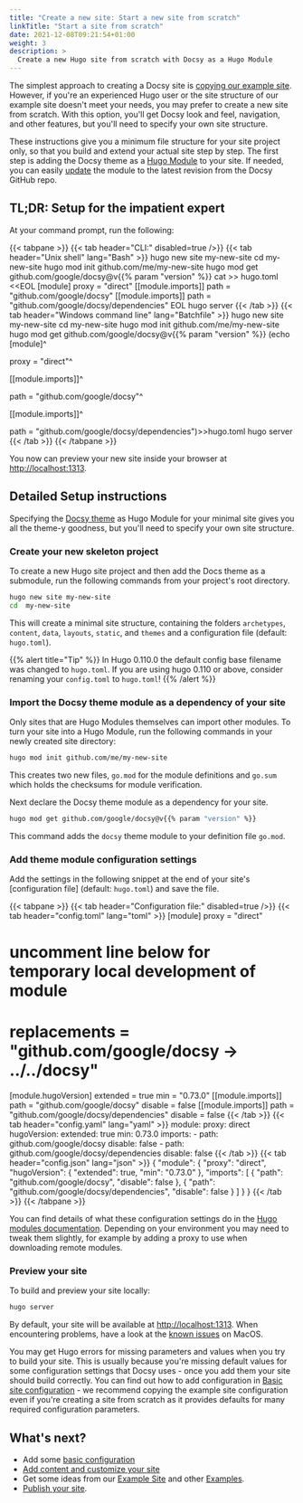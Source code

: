 ```yaml
---
title: "Create a new site: Start a new site from scratch"
linkTitle: "Start a site from scratch"
date: 2021-12-08T09:21:54+01:00
weight: 3
description: >
  Create a new Hugo site from scratch with Docsy as a Hugo Module
---
```


The simplest approach to creating a Docsy site is [copying our example site](/docs/get-started/docsy-as-module/example-site-as-template/). However, if you're an experienced Hugo user or the site structure of our example site doesn't meet your needs, you may prefer to create a new site from scratch. With this option, you'll get Docsy look and feel, navigation, and other features, but you'll need to specify your own site structure.

These instructions give you a minimum file structure for your site project only, so that you build and extend your actual site step by step. The first step is adding the Docsy theme as a [Hugo Module](https://gohugo.io/hugo-modules/) to your site. If needed, you can easily [update](/docs/updating/) the module to the latest revision from the Docsy GitHub repo.

## TL;DR: Setup for the impatient expert

At your command prompt, run the following:

{{< tabpane >}}
{{< tab header="CLI:" disabled=true />}}
{{< tab header="Unix shell"  lang="Bash" >}}
hugo new site my-new-site
cd  my-new-site
hugo mod init github.com/me/my-new-site
hugo mod get github.com/google/docsy@v{{% param "version" %}}
cat >> hugo.toml <<EOL
[module]
proxy = "direct"
[[module.imports]]
path = "github.com/google/docsy"
[[module.imports]]
path = "github.com/google/docsy/dependencies"
EOL
hugo server
{{< /tab >}}
{{< tab header="Windows command line" lang="Batchfile" >}}
hugo new site my-new-site
cd  my-new-site
hugo mod init github.com/me/my-new-site
hugo mod get github.com/google/docsy@v{{% param "version" %}}
(echo [module]^

proxy = "direct"^

[[module.imports]]^

path = "github.com/google/docsy"^

[[module.imports]]^

path = "github.com/google/docsy/dependencies")>>hugo.toml
hugo server
{{< /tab >}}
{{< /tabpane >}}


You now can preview your new site inside your browser at [http://localhost:1313](http://localhost:1313/).

## Detailed Setup instructions

Specifying the [Docsy theme](https://github.com/google/docsy) as Hugo Module for your minimal site gives you all the theme-y goodness, but you'll need to specify your own site structure.

### Create your new skeleton project

To create a new Hugo site project and then add the Docs theme as a submodule, run the following commands from your project's root directory.

```bash
hugo new site my-new-site
cd  my-new-site
```

This will create a minimal site structure, containing the folders `archetypes`, `content`, `data`, `layouts`, `static`, and `themes` and a configuration file (default: `hugo.toml`).

{{% alert title="Tip" %}}
In Hugo 0.110.0 the default config base filename was changed to `hugo.toml`.
If you are using hugo 0.110 or above, consider renaming your `config.toml` to `hugo.toml`!
{{% /alert %}}

### Import the Docsy theme module as a dependency of your site

Only sites that are Hugo Modules themselves can import other modules. To turn your site into a Hugo Module, run the following commands in your newly created site directory:

```bash
hugo mod init github.com/me/my-new-site
```

This creates two new files, `go.mod` for the module definitions and `go.sum` which holds the checksums for module verification.

Next declare the Docsy theme module as a dependency for your site.

```bash
hugo mod get github.com/google/docsy@v{{% param "version" %}}
```

This command adds the `docsy` theme module to your definition file `go.mod`.

### Add theme module configuration settings

Add the settings in the following snippet at the end of your site's [configuration file] (default: `hugo.toml`) and save the file.

{{< tabpane >}}
{{< tab header="Configuration file:" disabled=true />}}
{{< tab header="config.toml"  lang="toml" >}}
[module]
  proxy = "direct"
  # uncomment line below for temporary local development of module
  # replacements = "github.com/google/docsy -> ../../docsy"
  [module.hugoVersion]
    extended = true
    min = "0.73.0"
  [[module.imports]]
    path = "github.com/google/docsy"
    disable = false
  [[module.imports]]
    path = "github.com/google/docsy/dependencies"
    disable = false
{{< /tab >}}
{{< tab header="config.yaml" lang="yaml" >}}
module:
  proxy: direct
  hugoVersion:
    extended: true
    min: 0.73.0
  imports:
    - path: github.com/google/docsy
      disable: false
    - path: github.com/google/docsy/dependencies
      disable: false
{{< /tab >}}
{{< tab header="config.json"  lang="json" >}}
{
  "module": {
    "proxy": "direct",
    "hugoVersion": {
      "extended": true,
      "min": "0.73.0"
    },
    "imports": [
      {
        "path": "github.com/google/docsy",
        "disable": false
      },
      {
        "path": "github.com/google/docsy/dependencies",
        "disable": false
      }
    ]
  }
}
{{< /tab >}}
{{< /tabpane >}}

You can find details of what these configuration settings do in the [Hugo modules documentation](https://gohugo.io/hugo-modules/configuration/#module-config-top-level).
Depending on your environment you may need to tweak them slightly, for example by adding a proxy to use when downloading remote modules.

### Preview your site

To build and preview your site locally:

```bash
hugo server
```

By default, your site will be available at [http://localhost:1313](http://localhost:1313/). When encountering problems, have a look at the [known issues](/docs/get-started/known_issues/#macos) on MacOS.

You may get Hugo errors for missing parameters and values when you try to build your site. This is usually because you're missing default values for some configuration settings that Docsy uses - once you add them your site should build correctly. You can find out how to add configuration in [Basic site configuration](/docs/get-started/basic-configuration/) - we recommend copying the example site configuration even if you're creating a site from scratch as it provides defaults for many required configuration parameters.

## What's next?

* Add some [basic configuration](/docs/get-started/basic-configuration/)
* [Add content and customize your site](/docs/adding-content/)
* Get some ideas from our [Example Site](https://github.com/google/docsy-example) and other [Examples](/docs/examples/).
* [Publish your site](/docs/deployment/).
